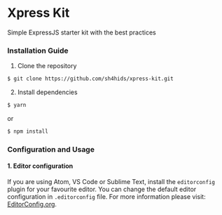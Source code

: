 # Xpress Kit
Simple ExpressJS starter kit with the best practices

### Installation Guide

1. Clone the repository
  ```bash
  $ git clone https://github.com/sh4hids/xpress-kit.git
  ```
2. Install dependencies
  ```bash
  $ yarn
  ```
  or
  ```bash
  $ npm install
  ```

### Configuration and Usage

#### 1. Editor configuration
  If you are using Atom, VS Code or Sublime Text, install the `editorconfig` plugin for your favourite editor. You can change the default editor configuration in `.editorconfig` file. For more information please visit: [EditorConfig.org](http://editorconfig.org).
